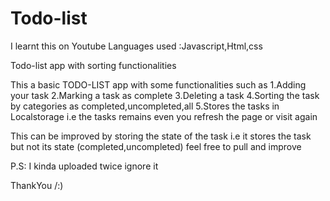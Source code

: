 # Todo-list
I learnt this on Youtube
Languages used :Javascript,Html,css

Todo-list app with sorting functionalities

This a basic TODO-LIST app with some functionalities such as 
 1.Adding your task
 2.Marking a task as complete
 3.Deleting a task 
 4.Sorting the task by categories as completed,uncompleted,all
 5.Stores the tasks in Localstorage i.e the tasks remains even you refresh the page or visit again
 
 This can be improved by storing the state of the task i.e it stores the task but not its state (completed,uncompleted) feel  free to pull and improve
 
 P.S: I kinda uploaded twice ignore it
 
 ThankYou  /:)
